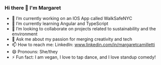 ### Hi there 👋 I'm Margaret

- 🔭 I’m currently working on an IOS App called WalkSafeNYC
- 🌱 I’m currently learning Angular and TypeScript
- 👯 I’m looking to collaborate on projects related to sustainability and the environment
- 💬 Ask me about my passion for merging creativity and tech
- 📫 How to reach me: LinkedIn: www.linkedin.com/in/margaretcamilletti
- 😄 Pronouns: She/they
- ⚡ Fun fact: I am vegan, I love to tap dance, and I love standup comedy!
